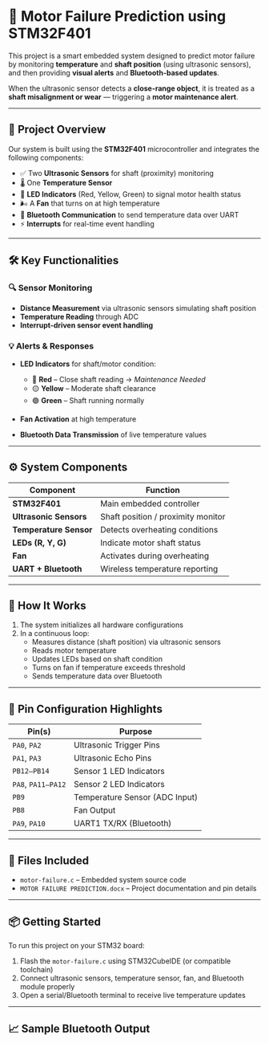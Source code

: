 # 🔧 Motor Failure Prediction using STM32F401

This project is a smart embedded system designed to predict motor failure by monitoring **temperature** and **shaft position** (using ultrasonic sensors), and then providing **visual alerts** and **Bluetooth-based updates**.

When the ultrasonic sensor detects a **close-range object**, it is treated as a **shaft misalignment or wear** — triggering a **motor maintenance alert**.

---

## 📌 Project Overview

Our system is built using the **STM32F401** microcontroller and integrates the following components:

- ✅ Two **Ultrasonic Sensors** for shaft (proximity) monitoring  
- 🌡️ One **Temperature Sensor**  
- 🚦 **LED Indicators** (Red, Yellow, Green) to signal motor health status  
- 🌬️ A **Fan** that turns on at high temperature  
- 📲 **Bluetooth Communication** to send temperature data over UART  
- ⚡ **Interrupts** for real-time event handling  

---

## 🛠️ Key Functionalities

### 🔍 Sensor Monitoring

- **Distance Measurement** via ultrasonic sensors simulating shaft position
- **Temperature Reading** through ADC
- **Interrupt-driven sensor event handling**

### 💡 Alerts & Responses

- **LED Indicators** for shaft/motor condition:
  - 🔴 **Red** – Close shaft reading → *Maintenance Needed*  
  - 🟡 **Yellow** – Moderate shaft clearance  
  - 🟢 **Green** – Shaft running normally  

- **Fan Activation** at high temperature
- **Bluetooth Data Transmission** of live temperature values

---

## ⚙️ System Components

| Component                | Function                           |
|--------------------------|------------------------------------|
| **STM32F401**            | Main embedded controller           |
| **Ultrasonic Sensors**   | Shaft position / proximity monitor |
| **Temperature Sensor**   | Detects overheating conditions     |
| **LEDs (R, Y, G)**       | Indicate motor shaft status        |
| **Fan**                  | Activates during overheating       |
| **UART + Bluetooth**     | Wireless temperature reporting     |

---

## 🧠 How It Works

1. The system initializes all hardware configurations
2. In a continuous loop:
   - Measures distance (shaft position) via ultrasonic sensors  
   - Reads motor temperature  
   - Updates LEDs based on shaft condition  
   - Turns on fan if temperature exceeds threshold  
   - Sends temperature data over Bluetooth  

---

## 📡 Pin Configuration Highlights

| Pin(s)        | Purpose                       |
|---------------|-------------------------------|
| `PA0`, `PA2`  | Ultrasonic Trigger Pins       |
| `PA1`, `PA3`  | Ultrasonic Echo Pins          |
| `PB12–PB14`   | Sensor 1 LED Indicators       |
| `PA8`, `PA11–PA12` | Sensor 2 LED Indicators  |
| `PB9`         | Temperature Sensor (ADC Input)|
| `PB8`         | Fan Output                    |
| `PA9`, `PA10` | UART1 TX/RX (Bluetooth)       |

---

## 🧾 Files Included

- `motor-failure.c` – Embedded system source code  
- `MOTOR FAILURE PREDICTION.docx` – Project documentation and pin details  

---

## 📦 Getting Started

To run this project on your STM32 board:

1. Flash the `motor-failure.c` using STM32CubeIDE (or compatible toolchain)  
2. Connect ultrasonic sensors, temperature sensor, fan, and Bluetooth module properly  
3. Open a serial/Bluetooth terminal to receive live temperature updates  

---

## 📈 Sample Bluetooth Output

